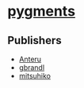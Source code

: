 # [pygments](https://pypi.org/project/pygments)



## Publishers
- [Anteru](https://pypi.org/user/Anteru)
- [gbrandl](https://pypi.org/user/gbrandl)
- [mitsuhiko](https://pypi.org/user/mitsuhiko)


